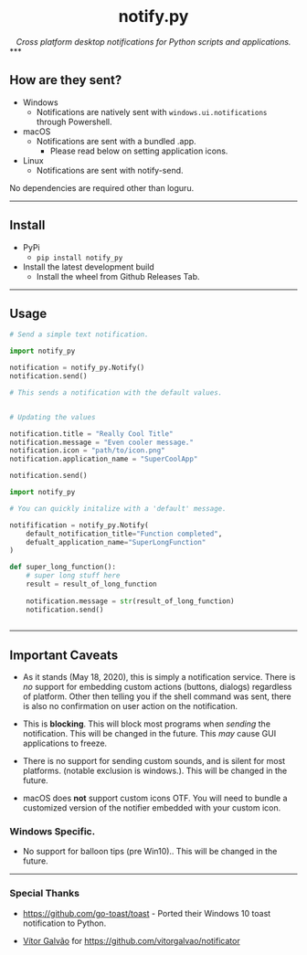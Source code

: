 <div align="center">
<br>
  <h1> notify.py </h1>
  <i> Cross platform desktop notifications for Python scripts and applications.</i>
</div>
***

## How are they sent?

- Windows
  - Notifications are natively sent with ``windows.ui.notifications`` through Powershell.
- macOS
  - Notifications are sent with a bundled .app. 
    - Please read below on setting application icons.
- Linux
  - Notifications are sent with notify-send.



No dependencies are required other than loguru.

***



## Install

- PyPi
  - ``pip install notify_py``
- Install the latest development build
  - Install the wheel from Github Releases Tab.





***

## Usage



```python
# Send a simple text notification.

import notify_py

notification = notify_py.Notify()
notification.send()

# This sends a notification with the default values.


# Updating the values

notification.title = "Really Cool Title"
notification.message = "Even cooler message."
notification.icon = "path/to/icon.png"
notification.application_name = "SuperCoolApp"

notification.send()


```

```python
import notify_py

# You can quickly initalize with a 'default' message.

notifification = notify_py.Notify(
	default_notification_title="Function completed",
    defualt_application_name="SuperLongFunction"
)

def super_long_function():
    # super long stuff here
    result = result_of_long_function
    
   	notification.message = str(result_of_long_function)
    notification.send()
    
```

***



## Important Caveats 

- As it stands (May 18, 2020), this is simply a notification service. There is *no* support for embedding custom actions (buttons, dialogs) regardless of platform. Other then telling you if the shell command was sent, there is also no confirmation on user action on the notification. 

- This is **blocking**. This will block most programs when *sending* the notification. This will be changed in the future. This *may* cause GUI applications to freeze.

- There is no support for sending custom sounds, and is silent for most platforms. (notable exclusion is windows.). This will be changed in the future.
- macOS does **not** support custom icons OTF. You will need to bundle a customized version of the notifier embedded with your custom icon. 



### Windows Specific.

- No support for balloon tips (pre Win10).. This will be changed in the future.

***

### Special Thanks

- https://github.com/go-toast/toast - Ported their Windows 10 toast notification to Python.

- [Vítor Galvão](https://github.com/vitorgalvao) for https://github.com/vitorgalvao/notificator
